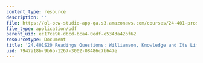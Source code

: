 ```yaml
---
content_type: resource
description: ''
file: https://ol-ocw-studio-app-qa.s3.amazonaws.com/courses/24-401-proseminar-in-philosophy-ii-spring-2020/7947a18b9b6b1267300208486c7b647e_MIT24_401S20_Questions17.pdf
file_type: application/pdf
parent_uid: ec17ce96-dbcd-bca4-0edf-e5343a42bf62
resourcetype: Document
title: '24.401S20 Readings Questions: Williamson, Knowledge and Its Limits'
uid: 7947a18b-9b6b-1267-3002-08486c7b647e
---
```

